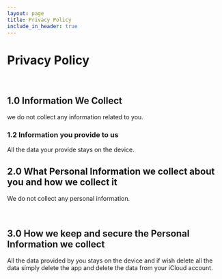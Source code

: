```yaml
---
layout: page
title: Privacy Policy
include_in_header: true
---
```


# Privacy Policy
<br>

## 1.0 Information We Collect
we do not collect any information related to you.


### 1.2 Information you provide to us 
All the data your provide stays on the device. 
<br>

## 2.0 What Personal Information we collect about you and how we collect it
We do not collect any personal information.

<br>

## 3.0 How we keep and secure the Personal Information we collect
All the data provided by you stays on the device and if wish delete all the data simply delete the app and delete the data from your iCloud account.